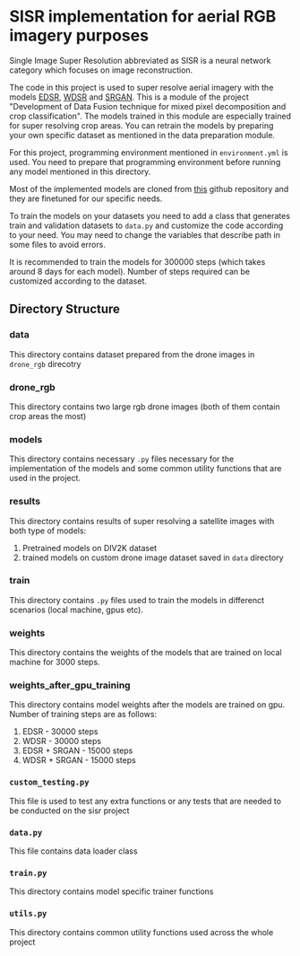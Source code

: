 # SISR implementation for aerial RGB imagery purposes

Single Image Super Resolution abbreviated as SISR is a neural network category which focuses on image reconstruction.

The code in this project is used to super resolve aerial imagery with the models [EDSR](https://arxiv.org/abs/1707.02921), [WDSR](https://arxiv.org/abs/1808.08718) and [SRGAN](https://arxiv.org/abs/1609.04802). This is a module of the project "Development of Data Fusion technique for mixed pixel decomposition and crop classification". The models trained in this module are especially trained for super resolving crop areas. You can retrain the models by preparing your own specific dataset as mentioned in the data preparation module.

For this project, programming environment mentioned in `environment.yml` is used. You need to prepare that programming environment before running any model mentioned in this directory.

Most of the implemented models are cloned from [this](https://github.com/krasserm/super-resolution) github repository and they are finetuned for our specific needs.

To train the models on your datasets you need to add a class that generates train and validation datasets to `data.py` and customize the code according to your need. You may need to change the variables that describe path in some files to avoid errors.

It is recommended to train the models for 300000 steps (which takes around 8 days for each model). Number of steps required can be customized according to the dataset.


## Directory Structure

### data
This directory contains dataset prepared from the drone images in `drone_rgb` direcotry

### drone_rgb
This directory contains two large rgb drone images (both of them contain crop areas the most)

### models
This directory contains necessary `.py` files necessary for the implementation of the models and some common utility functions that are used in the project.

### results
This directory contains results of super resolving a satellite images with both type of models:

1. Pretrained models on DIV2K dataset
2. trained models on custom drone image dataset saved in `data` directory

### train
This directory contains `.py` files used to train the models in differenct scenarios (local machine, gpus etc).

### weights
This directory contains the weights of the models that are trained on local machine for 3000 steps.

### weights_after_gpu_training
This directory contains model weights after the models are trained on gpu. Number of training steps are as follows:

1. EDSR - 30000 steps
2. WDSR - 30000 steps
3. EDSR + SRGAN - 15000 steps
4. WDSR + SRGAN - 15000 steps

### `custom_testing.py`
This file is used to test any extra functions or any tests that are needed to be conducted on the sisr project

### `data.py`
This file contains data loader class

### `train.py`
This directory contains model specific trainer functions

### `utils.py`
This directory contains common utility functions used across the whole project
